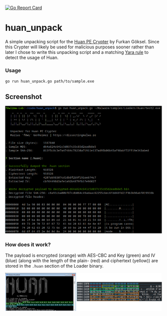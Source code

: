 [![Go Report Card](https://goreportcard.com/badge/github.com/f0wl/huan_unpack)](https://goreportcard.com/report/github.com/f0wl/huan_unpack)

# huan_unpack

A simple unpacking script for the [Huan PE Crypter](https://github.com/frkngksl/Huan) by Furkan Göksel. Since this Crypter will likely be used for malicious purposes sooner rather than later I chose to write this unpacking script and a matching [Yara rule](https://github.com/f0wl/yara_rules/blob/main/windows/crypter/huan_crypter.yar) to detect the usage of Huan.

### Usage

```shell
go run huan_unpack.go path/to/sample.exe
```

## Screenshot
![Tool Screenshot](img/tool.png)

### How does it work?

The payload is encrypted (orange) with AES-CBC and Key (green) and IV (blue) (along with the length of the plain- (red) and ciphertext (yellow)) are stored in the ```.huan``` section of the Loader binary.

![Hex Editor, POC executable](img/hex.png)
